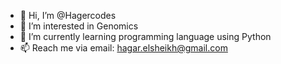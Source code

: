 - 👋 Hi, I’m @Hagercodes
- 👀 I’m interested in Genomics
- 🌱 I’m currently learning programming language using Python
- 📫 Reach me via email: hagar.elsheikh@gmail.com

<!---
Hagercodes/Hagercodes is a ✨ special ✨ repository because its `README.md` (this file) appears on your GitHub profile.
You can click the Preview link to take a look at your changes.
--->
